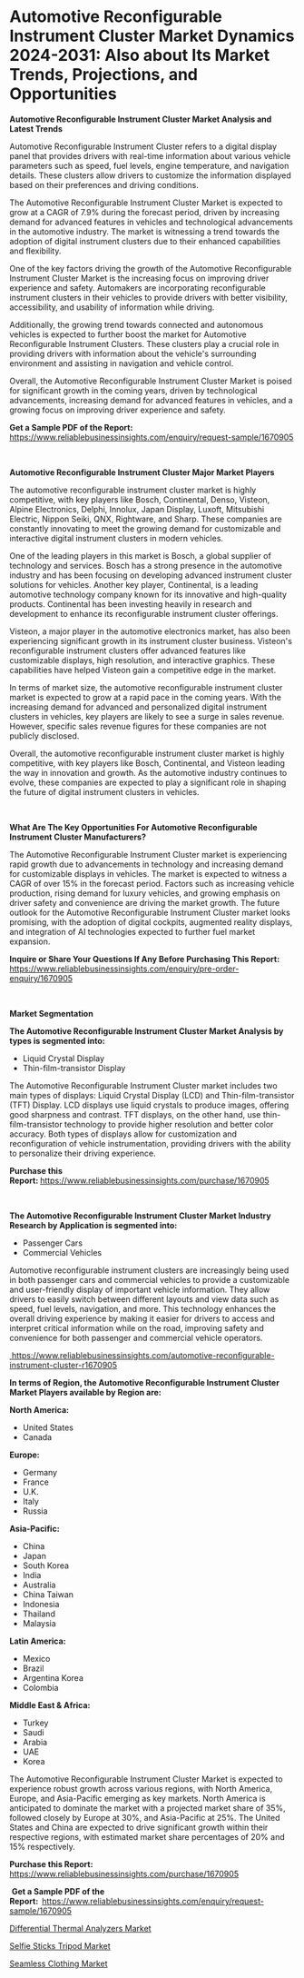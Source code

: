 <p><h1>Automotive Reconfigurable Instrument Cluster Market Dynamics 2024-2031: Also about Its Market Trends, Projections, and Opportunities</h1></p><p><strong>Automotive Reconfigurable Instrument Cluster Market Analysis and Latest Trends</strong></p>
<p><p>Automotive Reconfigurable Instrument Cluster refers to a digital display panel that provides drivers with real-time information about various vehicle parameters such as speed, fuel levels, engine temperature, and navigation details. These clusters allow drivers to customize the information displayed based on their preferences and driving conditions.</p><p>The Automotive Reconfigurable Instrument Cluster Market is expected to grow at a CAGR of 7.9% during the forecast period, driven by increasing demand for advanced features in vehicles and technological advancements in the automotive industry. The market is witnessing a trend towards the adoption of digital instrument clusters due to their enhanced capabilities and flexibility.</p><p>One of the key factors driving the growth of the Automotive Reconfigurable Instrument Cluster Market is the increasing focus on improving driver experience and safety. Automakers are incorporating reconfigurable instrument clusters in their vehicles to provide drivers with better visibility, accessibility, and usability of information while driving.</p><p>Additionally, the growing trend towards connected and autonomous vehicles is expected to further boost the market for Automotive Reconfigurable Instrument Clusters. These clusters play a crucial role in providing drivers with information about the vehicle's surrounding environment and assisting in navigation and vehicle control.</p><p>Overall, the Automotive Reconfigurable Instrument Cluster Market is poised for significant growth in the coming years, driven by technological advancements, increasing demand for advanced features in vehicles, and a growing focus on improving driver experience and safety.</p></p>
<p><strong>Get a Sample PDF of the Report:&nbsp;</strong> <a href="https://www.reliablebusinessinsights.com/enquiry/request-sample/1670905">https://www.reliablebusinessinsights.com/enquiry/request-sample/1670905</a></p>
<p>&nbsp;</p>
<p><strong>Automotive Reconfigurable Instrument Cluster Major Market Players</strong></p>
<p><p>The automotive reconfigurable instrument cluster market is highly competitive, with key players like Bosch, Continental, Denso, Visteon, Alpine Electronics, Delphi, Innolux, Japan Display, Luxoft, Mitsubishi Electric, Nippon Seiki, QNX, Rightware, and Sharp. These companies are constantly innovating to meet the growing demand for customizable and interactive digital instrument clusters in modern vehicles.</p><p>One of the leading players in this market is Bosch, a global supplier of technology and services. Bosch has a strong presence in the automotive industry and has been focusing on developing advanced instrument cluster solutions for vehicles. Another key player, Continental, is a leading automotive technology company known for its innovative and high-quality products. Continental has been investing heavily in research and development to enhance its reconfigurable instrument cluster offerings.</p><p>Visteon, a major player in the automotive electronics market, has also been experiencing significant growth in its instrument cluster business. Visteon's reconfigurable instrument clusters offer advanced features like customizable displays, high resolution, and interactive graphics. These capabilities have helped Visteon gain a competitive edge in the market.</p><p>In terms of market size, the automotive reconfigurable instrument cluster market is expected to grow at a rapid pace in the coming years. With the increasing demand for advanced and personalized digital instrument clusters in vehicles, key players are likely to see a surge in sales revenue. However, specific sales revenue figures for these companies are not publicly disclosed. </p><p>Overall, the automotive reconfigurable instrument cluster market is highly competitive, with key players like Bosch, Continental, and Visteon leading the way in innovation and growth. As the automotive industry continues to evolve, these companies are expected to play a significant role in shaping the future of digital instrument clusters in vehicles.</p></p>
<p>&nbsp;</p>
<p><strong>What Are The Key Opportunities For Automotive Reconfigurable Instrument Cluster Manufacturers?</strong></p>
<p><p>The Automotive Reconfigurable Instrument Cluster market is experiencing rapid growth due to advancements in technology and increasing demand for customizable displays in vehicles. The market is expected to witness a CAGR of over 15% in the forecast period. Factors such as increasing vehicle production, rising demand for luxury vehicles, and growing emphasis on driver safety and convenience are driving the market growth. The future outlook for the Automotive Reconfigurable Instrument Cluster market looks promising, with the adoption of digital cockpits, augmented reality displays, and integration of AI technologies expected to further fuel market expansion.</p></p>
<p><strong>Inquire or Share Your Questions If Any Before Purchasing This Report:</strong> <a href="https://www.reliablebusinessinsights.com/enquiry/pre-order-enquiry/1670905">https://www.reliablebusinessinsights.com/enquiry/pre-order-enquiry/1670905</a></p>
<p>&nbsp;</p>
<p><strong>Market Segmentation</strong></p>
<p><strong>The Automotive Reconfigurable Instrument Cluster Market Analysis by types is segmented into:</strong></p>
<p><ul><li>Liquid Crystal Display</li><li>Thin-film-transistor Display</li></ul></p>
<p><p>The Automotive Reconfigurable Instrument Cluster market includes two main types of displays: Liquid Crystal Display (LCD) and Thin-film-transistor (TFT) Display. LCD displays use liquid crystals to produce images, offering good sharpness and contrast. TFT displays, on the other hand, use thin-film-transistor technology to provide higher resolution and better color accuracy. Both types of displays allow for customization and reconfiguration of vehicle instrumentation, providing drivers with the ability to personalize their driving experience.</p></p>
<p><strong>Purchase this Report:&nbsp;</strong><a href="https://www.reliablebusinessinsights.com/purchase/1670905">https://www.reliablebusinessinsights.com/purchase/1670905</a></p>
<p>&nbsp;</p>
<p><strong>The Automotive Reconfigurable Instrument Cluster Market Industry Research by Application is segmented into:</strong></p>
<p><ul><li>Passenger Cars</li><li>Commercial Vehicles</li></ul></p>
<p><p>Automotive reconfigurable instrument clusters are increasingly being used in both passenger cars and commercial vehicles to provide a customizable and user-friendly display of important vehicle information. They allow drivers to easily switch between different layouts and view data such as speed, fuel levels, navigation, and more. This technology enhances the overall driving experience by making it easier for drivers to access and interpret critical information while on the road, improving safety and convenience for both passenger and commercial vehicle operators.</p></p>
<p><a href="https://www.reliablebusinessinsights.com/automotive-reconfigurable-instrument-cluster-r1670905">&nbsp;https://www.reliablebusinessinsights.com/automotive-reconfigurable-instrument-cluster-r1670905</a></p>
<p><strong>In terms of Region, the Automotive Reconfigurable Instrument Cluster Market Players available by Region are:</strong></p>
<p>
    <p> <strong> North America: </strong>
        <ul>
            <li>United States</li>
            <li>Canada</li>
        </ul>
        </p> 
    <p> <strong> Europe: </strong>
        <ul>
            <li>Germany</li>
            <li>France</li>
            <li>U.K.</li>
            <li>Italy</li>
            <li>Russia</li>
        </ul>
        </p> 
    <p> <strong> Asia-Pacific: </strong>
        <ul>
            <li>China</li>
            <li>Japan</li>
            <li>South Korea</li>
            <li>India</li>
            <li>Australia</li>
            <li>China Taiwan</li>
            <li>Indonesia</li>
            <li>Thailand</li>
            <li>Malaysia</li>
        </ul>
        </p> 
    <p> <strong> Latin America: </strong>
        <ul>
            <li>Mexico</li>
            <li>Brazil</li>
            <li>Argentina Korea</li>
            <li>Colombia</li>
        </ul>
        </p> 
    <p> <strong> Middle East & Africa: </strong>
        <ul>
            <li>Turkey</li>
            <li>Saudi</li>
            <li>Arabia</li>
            <li>UAE</li>
            <li>Korea</li>
        </ul>
    </p>
    </p>
<p><p>The Automotive Reconfigurable Instrument Cluster Market is expected to experience robust growth across various regions, with North America, Europe, and Asia-Pacific emerging as key markets. North America is anticipated to dominate the market with a projected market share of 35%, followed closely by Europe at 30%, and Asia-Pacific at 25%. The United States and China are expected to drive significant growth within their respective regions, with estimated market share percentages of 20% and 15% respectively.</p></p>
<p><strong>Purchase this Report: </strong><a href="https://www.reliablebusinessinsights.com/purchase/1670905">https://www.reliablebusinessinsights.com/purchase/1670905</a></p>
<p>&nbsp;<strong>Get a Sample PDF of the Report:&nbsp;&nbsp;</strong><a href="https://www.reliablebusinessinsights.com/enquiry/request-sample/1670905">https://www.reliablebusinessinsights.com/enquiry/request-sample/1670905</a></p>
<p><strong></strong></p>
<p><p><a href="https://github.com/kulaberyasin52/Market-Research-Report-List-1/blob/main/differential-thermal-analyzers-market.md">Differential Thermal Analyzers Market</a></p><p><a href="https://view.publitas.com/reportprime-1/selfie-sticks-tripod-market-size-share-trends-analysis-report-by-end-use-professional-amateur-by-raw-material-and-forecast-till-2031/">Selfie Sticks Tripod Market</a></p><p><a href="https://view.publitas.com/reportprime-1/analyzing-seamless-clothing-market-dynamics-and-growth-drivers-and-forecasted-for-period-from-2024-to-2031/">Seamless Clothing Market</a></p></p>